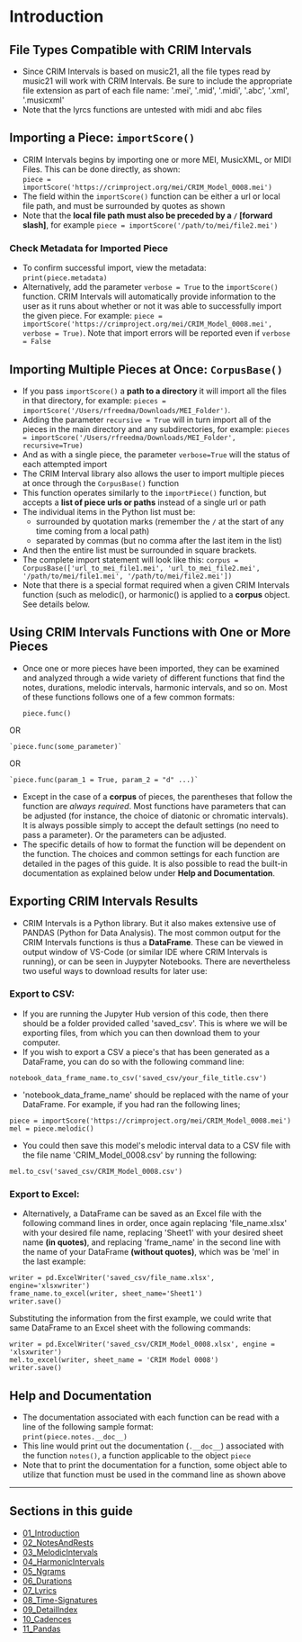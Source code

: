 # Introduction

## File Types Compatible with CRIM Intervals

  * Since CRIM Intervals is based on music21, all the file types read by music21 will work with CRIM Intervals.  Be sure to include the appropriate file extension as part of each file name:  '.mei', '.mid', '.midi', '.abc', '.xml', '.musicxml'
  * Note that the lyrcs functions are untested with midi and abc files

## Importing a Piece:  `importScore()`

  * CRIM Intervals begins by importing one or more MEI, MusicXML, or MIDI Files. This can be done directly, as shown:  
`piece = importScore('https://crimproject.org/mei/CRIM_Model_0008.mei')`
  * The field within the `importScore()` function can be either a url or local file path, and must be surrounded by quotes as shown
  * Note that the **local file path must also be preceded by a `/` [forward slash]**, for example `piece = importScore('/path/to/mei/file2.mei')`

### Check Metadata for Imported Piece
  * To confirm successful import, view the metadata: `print(piece.metadata)`
  * Alternatively, add the parameter `verbose = True` to the `importScore()` function. CRIM Intervals will automatically provide information to the user as it runs about whether or not it was able to successfully import the given piece.  For example: `piece = importScore('https://crimproject.org/mei/CRIM_Model_0008.mei', verbose = True)`.  Note that import errors will be reported even if `verbose = False`
  

## Importing Multiple Pieces at Once: `CorpusBase()`

  * If you pass `importScore()` a **path to a directory** it will import all the files in that directory, for example: `pieces = importScore('/Users/rfreedma/Downloads/MEI_Folder')`.  
  * Adding the parameter `recursive = True` will in turn import all of the pieces in the main directory and any subdirectories, for example: `pieces = importScore('/Users/rfreedma/Downloads/MEI_Folder', recursive=True)`
  * And as with a single piece, the parameter `verbose=True` will the status of each attempted import
  * The CRIM Interval library also allows the user to import multiple pieces at once through the `CorpusBase()` function  
  * This function operates similarly to the `importPiece()` function, but accepts a **list of piece urls or paths** instead of a single url or path  
  * The individual items in the Python list must be:
    + surrounded by quotation marks (remember the `/` at the start of any time coming from a local path)
    + separated by commas (but no comma after the last item in the list)
  * And then the entire list must be surrounded in square brackets. 
  * The complete import statement will look like this: `corpus = CorpusBase(['url_to_mei_file1.mei', 'url_to_mei_file2.mei', '/path/to/mei/file1.mei', '/path/to/mei/file2.mei'])`  
  * Note that there is a special format required when a given CRIM Intervals function (such as melodic(), or harmonic() is applied to a **corpus** object.  See details below.

## Using CRIM Intervals Functions with One or More Pieces
  * Once one or more pieces have been imported, they can be examined and analyzed through a wide variety of different functions that find the notes, durations, melodic intervals, harmonic intervals, and so on. Most of these functions follows one of a few common formats: 
  
  
    `piece.func()`   

OR  

    `piece.func(some_parameter)`  

OR  

    `piece.func(param_1 = True, param_2 = "d" ...)`  

  * Except in the case of a **corpus** of pieces, the parentheses that follow the function are *always required*. Most functions have parameters that can be adjusted (for instance, the choice of diatonic or chromatic intervals). It is always possible simply to accept the default settings (no need to pass a parameter).  Or the parameters can be adjusted. 
  * The specific details of how to format the function will be dependent on the function. The choices and common settings for each function are detailed in the pages of this guide.  It is also possible to read the built-in documentation as explained below under **Help and Documentation**.

## Exporting CRIM Intervals Results

  * CRIM Intervals is a Python library.  But it also makes extensive use of PANDAS (Python for Data Analysis).  The most common output for the CRIM Intervals functions is thus a **DataFrame**.  These can be viewed in output window of VS-Code (or similar IDE where CRIM Intervals is running), or can be seen in Juypyter Notebooks.  There are nevertheless two useful ways to download results for later use:

### Export to CSV:  

  * If you are running the Jupyter Hub version of this code, then there should be a folder provided called 'saved_csv'. This is where we will be exporting files, from which you can then download them to your computer.  
  * If you wish to export a CSV a piece's that has been generated as a DataFrame, you can do so with the following command line:  

`notebook_data_frame_name.to_csv('saved_csv/your_file_title.csv')`  

  * 'notebook_data_frame_name' should be replaced with the name of your DataFrame. For example, if you had ran the following lines;  

`piece = importScore('https://crimproject.org/mei/CRIM_Model_0008.mei')`  
`mel = piece.melodic()`  

  * You could then save this model's melodic interval data to a CSV file with the file name 'CRIM_Model_0008.csv' by running the following:  

`mel.to_csv('saved_csv/CRIM_Model_0008.csv')`  

### Export to Excel:  

  * Alternatively, a DataFrame can be saved as an Excel file with the following command lines in order, once again replacing 'file_name.xlsx' with your desired file name, replacing 'Sheet1' with your desired sheet name **(in quotes)**, and replacing 'frame_name' in the second line with the name of your DataFrame **(without quotes)**, which was be 'mel' in the last example:  

`writer = pd.ExcelWriter('saved_csv/file_name.xlsx', engine='xlsxwriter')`  
`frame_name.to_excel(writer, sheet_name='Sheet1')`  
`writer.save()`  

Substituting the information from the first example, we could write that same DataFrame to an Excel sheet with the following commands:  

`writer = pd.ExcelWriter('saved_csv/CRIM_Model_0008.xlsx', engine = 'xlsxwriter')`  
`mel.to_excel(writer, sheet_name = 'CRIM Model 0008')`  
`writer.save()`  
 
## Help and Documentation

  * The documentation associated with each function can be read with a line of the following sample format:  
`print(piece.notes.__doc__)`
  * This line would print out the documentation (`.__doc__`) associated with the function `notes()`, a function applicable to the object `piece`
  * Note that to print the documentation for a function, some object able to utilize that function must be used in the command line as shown above

-----

## Sections in this guide

  * [01_Introduction](01_Introduction.md)
  * [02_NotesAndRests](02_NotesAndRests.md)
  * [03_MelodicIntervals](03_MelodicIntervals.md)
  * [04_HarmonicIntervals](04_HarmonicIntervals.md)
  * [05_Ngrams](05_Ngrams.md)
  * [06_Durations](06_Durations.md)
  * [07_Lyrics](07_Lyrics.md)
  * [08_Time-Signatures](08_TimeSignatures.md)
  * [09_DetailIndex](09_DetailIndex.md)
  * [10_Cadences](10_Cadences.md)
  * [11_Pandas](11_Pandas.md)